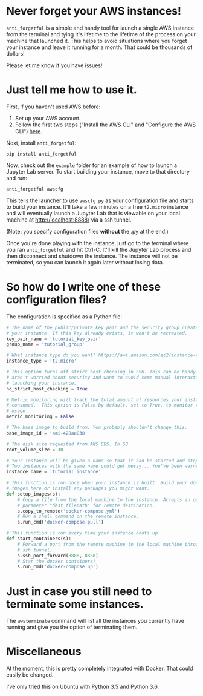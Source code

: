 # Never forget your AWS instances! 

`anti_forgetful` is a simple and handy tool for launch a single AWS instance from the terminal and tying it's lifetime to the lifetime of the process on your machine that launched it. This helps to avoid situations where you forget your instance and leave it running for a month. That could be thousands of dollars!

Please let me know if you have issues!

# Just tell me how to use it.

First, if you haven't used AWS before:

1) Set up your AWS account.
2) Follow the first two steps ("Install the AWS CLI" and "Configure the AWS CLI") [here](https://docs.aws.amazon.com/cli/latest/userguide/tutorial-ec2-ubuntu.html).

Next, install `anti_forgetful`:

```
pip install anti_forgetful
```

Now, check out the `example` folder for an example of how to launch a Jupyter Lab server. To start building your instance, move to that directory and run:

```
anti_forgetful awscfg
```

This tells the launcher to use `awscfg.py` as your configuration file and starts to build your instance. It'll take a few minutes on a free `t2.micro` instance and will eventually launch a Jupyter Lab that is viewable on your local machine at [http://localhost:8888/](http://localhost:8888/) via a ssh tunnel.

(Note: you specify configuration files **without** the .py at the end.)

Once you're done playing with the instance, just go to the terminal where you ran `anti_forgetful` and hit Ctrl-C. It'll kill the Jupyter Lab process and then disconnect and shutdown the instance. The instance will not be terminated, so you can launch it again later without losing data.

# So how do I write one of these configuration files?

The configuration is specified as a Python file: 

```python
# The name of the public/private key pair and the security group created for
# your instance. If this key already exists, it won't be recreated.
key_pair_name = 'tutorial_key_pair' 
group_name = 'tutorial_group'

# What instance type do you want? https://aws.amazon.com/ec2/instance-types/
instance_type = 't2.micro'

# This option turns off strict host checking in SSH. This can be handy if you
# aren't worried about security and want to avoid some manual interaction 
# launching your instance.
no_strict_host_checking = True

# Metric monitoring will track the total amount of resources your instance has 
# consumed.  This option is False by default, set to True, to monitor resource
# usage
metric_monitoring = False

# The base image to build from. You probably shouldn't change this. 
base_image_id = 'ami-428aa838'

# The disk size requested from AWS EBS. In GB.
root_volume_size = 30  

# Your instance will be given a name so that it can be started and stopped!
# Two instances with the same name could get messy... You've been warned.
instance_name = 'tutorial_instance'

# This function is run once when your instance is built. Build your docker
# images here or install any packages you might want.
def setup_images(s):
    # Copy a file from the local machine to the instance. Accepts an optional
    # parameter "dest_filepath" for remote destination.
    s.copy_to_remote('docker-compose.yml')
    # Run a shell command on the remote instance.
    s.run_cmd('docker-compose pull')

# This function is run every time your instance boots up. 
def start_containers(s):
    # Forward a port from the remote machine to the local machine through an
    # ssh tunnel.
    s.ssh_port_forward(8888, 8888)
    # Star the docker containers!
    s.run_cmd('docker-compose up')
```

# Just in case you still need to terminate some instances.

The `awsterminate` command will list all the instances you currently have running and give you the option of terminating them. 

# Miscellaneous

At the moment, this is pretty completely integrated with Docker. That could easily be changed.

I've only tried this on Ubuntu with Python 3.5 and Python 3.6.

